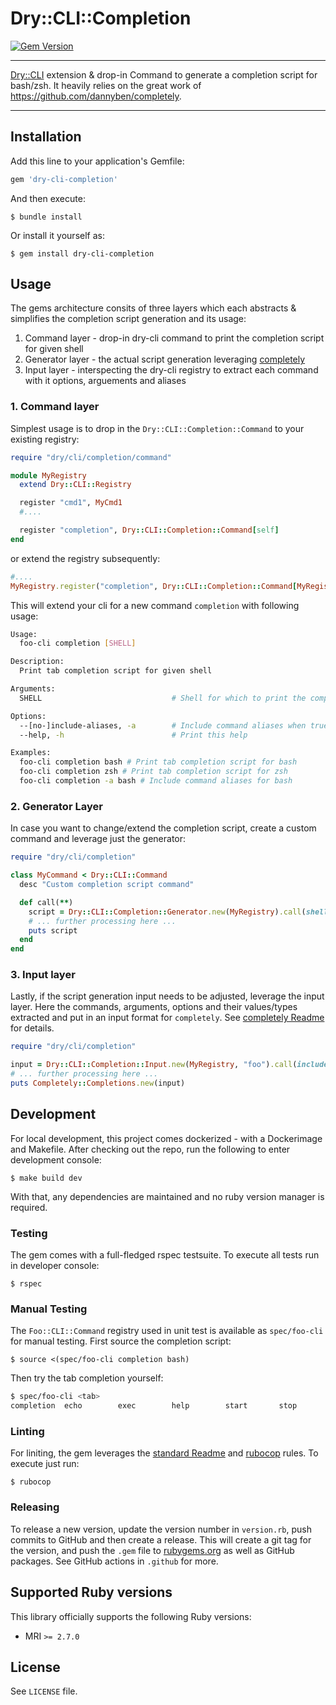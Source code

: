# Dry::CLI::Completion

[![Gem Version](https://badge.fury.io/rb/dry-cli-completion.svg)](https://badge.fury.io/rb/dry-cli-completion)

---

[Dry::CLI](https://github.com/dry-rb/dry-cli) extension & drop-in Command to generate a completion
script for bash/zsh. It heavily relies on the great work of https://github.com/dannyben/completely.

---

## Installation
Add this line to your application's Gemfile:

```ruby
gem 'dry-cli-completion'
```

And then execute:

    $ bundle install

Or install it yourself as:

    $ gem install dry-cli-completion

## Usage
The gems architecture consits of three layers which each abstracts & simplifies the completion script generation and its usage:

1. Command layer - drop-in dry-cli command to print the completion script for given shell
2. Generator layer - the actual script generation leveraging [completely](https://github.com/dannyben/completely)
3. Input layer - interspecting the dry-cli registry to extract each command with it options, arguements and aliases

### 1. Command layer
Simplest usage is to drop in the `Dry::CLI::Completion::Command` to your existing registry:

```ruby
require "dry/cli/completion/command"

module MyRegistry
  extend Dry::CLI::Registry

  register "cmd1", MyCmd1
  #....

  register "completion", Dry::CLI::Completion::Command[self]
end
```

or extend the registry subsequently:

```ruby
#....
MyRegistry.register("completion", Dry::CLI::Completion::Command[MyRegistry])
```

This will extend your cli for a new command `completion` with following usage:

```sh
Usage:
  foo-cli completion [SHELL]

Description:
  Print tab completion script for given shell

Arguments:
  SHELL                             # Shell for which to print the completion script: (bash/zsh)

Options:
  --[no-]include-aliases, -a        # Include command aliases when true, default: false
  --help, -h                        # Print this help

Examples:
  foo-cli completion bash # Print tab completion script for bash
  foo-cli completion zsh # Print tab completion script for zsh
  foo-cli completion -a bash # Include command aliases for bash
```

### 2. Generator Layer
In case you want to change/extend the completion script, create a custom command and leverage just the generator:

```ruby
require "dry/cli/completion"

class MyCommand < Dry::CLI::Command
  desc "Custom completion script command"

  def call(**)
    script = Dry::CLI::Completion::Generator.new(MyRegistry).call(shell: "bash")
    # ... further processing here ...
    puts script
  end
end
```

### 3. Input layer
Lastly, if the script generation input needs to be adjusted, leverage the input layer. Here the commands, arguments, options and their values/types extracted and put in an input format for `completely`. See [completely Readme](https://github.com/dannyben/completely) for details.

```ruby
require "dry/cli/completion"

input = Dry::CLI::Completion::Input.new(MyRegistry, "foo").call(include_aliases: false)
# ... further processing here ...
puts Completely::Completions.new(input)
```

## Development
For local development, this project comes dockerized - with a Dockerimage and Makefile. After checking out the repo, run the following to enter development console:

    $ make build dev

With that, any dependencies are maintained and no ruby version manager is required.

### Testing
The gem comes with a full-fledged rspec testsuite. To execute all tests run in developer console:

    $ rspec

### Manual Testing
The `Foo::CLI::Command` registry used in unit test is available as `spec/foo-cli` for manual testing. First source the completion script:

    $ source <(spec/foo-cli completion bash)

Then try the tab completion yourself:

```sh
$ spec/foo-cli <tab>
completion  echo        exec        help        start       stop        version
```

### Linting
For liniting, the gem leverages the [standard Readme](https://github.com/testdouble/standard)  and [rubocop](https://github.com/rubocop/rubocop) rules. To execute just run:

    $ rubocop

### Releasing
To release a new version, update the version number in `version.rb`, push commits to GitHub and then create a release. This will create a git tag for the version, and push the `.gem` file to [rubygems.org](https://rubygems.org) as well as GitHub packages.
See GitHub actions in `.github` for more.

## Supported Ruby versions

This library officially supports the following Ruby versions:

* MRI `>= 2.7.0`

## License

See `LICENSE` file.
